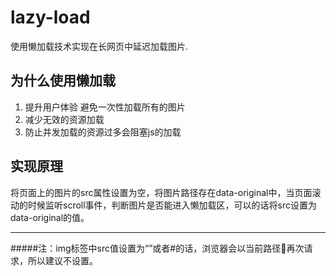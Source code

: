 # lazy-load  
使用懒加载技术实现在长网页中延迟加载图片.  
## 为什么使用懒加载  
1. 提升用户体验 避免一次性加载所有的图片  
2. 减少无效的资源加载
3. 防止并发加载的资源过多会阻塞js的加载  
## 实现原理  
将页面上的图片的src属性设置为空，将图片路径存在data-original中，当页面滚动的时候监听scroll事件，判断图片是否能进入懒加载区，可以的话将src设置为data-original的值。  
***  
#####注：img标签中src值设置为“”或者#的话，浏览器会以当前路径再次请求，所以建议不设置。